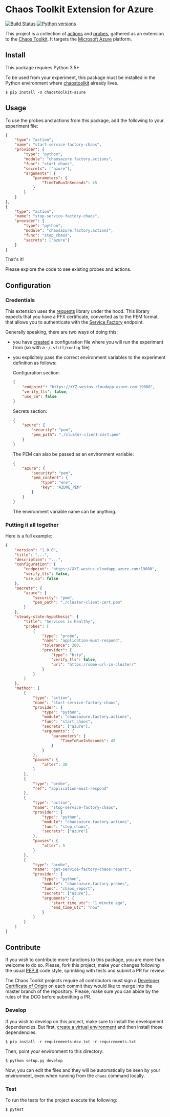 # Chaos Toolkit Extension for Azure

[![Build Status](https://travis-ci.org/chaostoolkit-incubator/chaostoolkit-azure.svg?branch=master)](https://travis-ci.org/chaostoolkit-incubator/chaostoolkit-azure)
[![Python versions](https://img.shields.io/pypi/pyversions/chaostoolkit-azure.svg)](https://www.python.org/)

This project is a collection of [actions][] and [probes][], gathered as an
extension to the [Chaos Toolkit][chaostoolkit]. It targets the
[Microsoft Azure][azure] platform.

[actions]: http://chaostoolkit.org/reference/api/experiment/#action
[probes]: http://chaostoolkit.org/reference/api/experiment/#probe
[chaostoolkit]: http://chaostoolkit.org
[azure]: https://azure.microsoft.com/en-us/

## Install

This package requires Python 3.5+

To be used from your experiment, this package must be installed in the Python
environment where [chaostoolkit][] already lives.

```
$ pip install -U chaostoolkit-azure
```

## Usage

To use the probes and actions from this package, add the following to your
experiment file:

```json
{
    "type": "action",
    "name": "start-service-factory-chaos",
    "provider": {
        "type": "python",
        "module": "chaosazure.factory.actions",
        "func": "start_chaos",
        "secrets": ["azure"],
        "arguments": {
            "parameters": {
                "TimeToRunInSeconds": 45
            }
        }
    }
},
{
    "type": "action",
    "name": "stop-service-factory-chaos",
    "provider": {
        "type": "python",
        "module": "chaosazure.factory.actions",
        "func": "stop_chaos",
        "secrets": ["azure"]
    }
}
```

That's it!

Please explore the code to see existing probes and actions.



## Configuration

### Credentials

This extension uses the [requests][] library under the hood. This library
expects that you have a PFX certificate, converted as to the PEM format, that
allows you to authenticate with the [Service Factory][sf] endpoint.

[sf]: https://docs.microsoft.com/en-us/azure/service-fabric/service-fabric-controlled-chaos
[creds]: https://docs.microsoft.com/en-us/azure/service-fabric/service-fabric-connect-to-secure-cluster
[requests]: http://docs.python-requests.org/en/master/

Generally speaking, there are two ways of doing this:

* you have [created][creds] a configuration file where you will run the
  experiment from (so with a `~/.sfctl/config` file)
* you explicitely pass the correct environment variables to the experiment
  definition as follows:

    Configuration section:

    ```json
    {
        "endpoint": "https://XYZ.westus.cloudapp.azure.com:19080",
        "verify_tls": false,
        "use_ca": false
    }
    ```

    Secrets section:

    ```json
    {
        "azure": {
            "security": "pem",
            "pem_path": "./cluster-client-cert.pem"
        }
    }
    ```

    The PEM can also be passed as an environment variable:


    ```json
    {
        "azure": {
            "security": "pem",
            "pem_content": {
                "type": "env",
                "key": "AZURE_PEM"
            }
        }
    }
    ```

    The environment variable name can be anything.

### Putting it all together

Here is a full example:

```json
{
    "version": "1.0.0",
    "title": "...",
    "description": "...",
    "configuration": {
        "endpoint": "https://XYZ.westus.cloudapp.azure.com:19080",
        "verify_tls": false,
        "use_ca": false
    },
    "secrets": {
        "azure": {
            "security": "pem",
            "pem_path": "./cluster-client-cert.pem"
        }
    },
    "steady-state-hypothesis": {
        "title": "Services is healthy",
        "probes": [
            {
                "type": "probe",
                "name": "application-must-respond",
                "tolerance": 200,
                "provider": {
                    "type": "http",
                    "verify_tls": false,
                    "url": "https://some-url-in-cluster/"
                }
            }
        ]
    },
    "method": [
        {
            "type": "action",
            "name": "start-service-factory-chaos",
            "provider": {
                "type": "python",
                "module": "chaosazure.factory.actions",
                "func": "start_chaos",
                "secrets": ["azure"],
                "arguments": {
                    "parameters": {
                        "TimeToRunInSeconds": 45
                    }
                }
            },
            "pauses": {
                "after": 30
            }
        },
        {
            "type": "probe",
            "ref": "application-must-respond"
        },
        {
            "type": "action",
            "name": "stop-service-factory-chaos",
            "provider": {
                "type": "python",
                "module": "chaosazure.factory.actions",
                "func": "stop_chaos",
                "secrets": ["azure"]
            },
            "pauses": {
                "after": 5
            }
        },
        {
            "type": "probe",
            "name": "get-service-factory-chaos-report",
            "provider": {
                "type": "python",
                "module": "chaosazure.factory.probes",
                "func": "chaos_report",
                "secrets": ["azure"],
                "arguments": {
                    "start_time_utc": "1 minute ago",
                    "end_time_utc": "now"
                }
            }
        }
    ]
}
```

## Contribute

If you wish to contribute more functions to this package, you are more than
welcome to do so. Please, fork this project, make your changes following the
usual [PEP 8][pep8] code style, sprinkling with tests and submit a PR for
review.

[pep8]: https://pycodestyle.readthedocs.io/en/latest/

The Chaos Toolkit projects require all contributors must sign a
[Developer Certificate of Origin][dco] on each commit they would like to merge
into the master branch of the repository. Please, make sure you can abide by
the rules of the DCO before submitting a PR.

[dco]: https://github.com/probot/dco#how-it-works

### Develop

If you wish to develop on this project, make sure to install the development
dependencies. But first, [create a virtual environment][venv] and then install
those dependencies.

[venv]: http://chaostoolkit.org/reference/usage/install/#create-a-virtual-environment

```console
$ pip install -r requirements-dev.txt -r requirements.txt 
```

Then, point your environment to this directory:

```console
$ python setup.py develop
```

Now, you can edit the files and they will be automatically be seen by your
environment, even when running from the `chaos` command locally.

### Test

To run the tests for the project execute the following:

```
$ pytest
```
